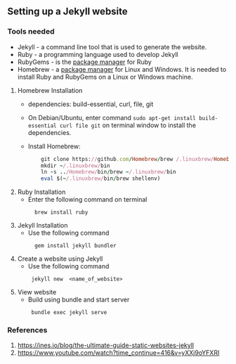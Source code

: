 ## Setting up a Jekyll website 

### Tools needed
   * Jekyll - a command line tool that is used to generate the website.
   * Ruby - a programming language used to develop Jekyll
   * RubyGems - is the [package manager](https://en.wikipedia.org/wiki/RubyGems) for Ruby
   * Homebrew - a [package manager](http://linuxbrew.sh/) for Linux and Windows. It is needed to install Ruby and RubyGems on a Linux or Windows machine.

1. Homebrew Installation
      * dependencies: build-essential, curl, file, git
      * On Debian/Ubuntu, enter command ```sudo apt-get install build-essential curl file git``` on terminal window to install the dependencies.

      * Install Homebrew:
        ```ruby
            git clone https://github.com/Homebrew/brew /.linuxbrew/Homebrew
            mkdir ~/.linuxbrew/bin
            ln -s ../Homebrew/bin/brew ~/.linuxbrew/bin
            eval $(~/.linuxbrew/bin/brew shellenv)
        ```
2. Ruby Installation
      * Enter the following command on terminal
        ```
          brew install ruby
        ```
3. Jekyll Installation
     * Use the following command
       ```
         gem install jekyll bundler
       ```
4. Create a website using Jekyll
     * Use the following command
        ```
         jekyll new  <name_of_website>
        ```
5. View website
     * Build using bundle and start server
       ```
        bundle exec jekyll serve
       ```

### References
1. https://ines.io/blog/the-ultimate-guide-static-websites-jekyll
2. https://www.youtube.com/watch?time_continue=416&v=yXXj9oYFXRI